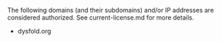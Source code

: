 The following domains (and their subdomains) and/or IP addresses are considered
authorized. See current-license.md for more details.

* dysfold.org
